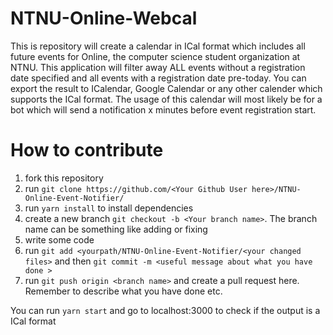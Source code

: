 # NTNU-Online-Webcal

This is repository will create a calendar in ICal format which includes all future events for Online, the computer science student organization at NTNU. This application will filter away ALL events without a registration date specified and all events with a registration date pre-today. You can export the result to ICalendar, Google Calendar or any other calender which supports the ICal format. The usage of this calendar will most likely be for a bot which will send a notification x minutes before event registration start.

# How to contribute

1. fork this repository
2. run `git clone https://github.com/<Your Github User here>/NTNU-Online-Event-Notifier/`
3. run `yarn install` to install dependencies
4. create a new branch `git checkout -b <Your branch name>`. The branch name can be something like adding <new feature> or fixing <new bug>
5. write some code
6. run `git add <yourpath/NTNU-Online-Event-Notifier/<your changed files>` and then `git commit -m <useful message about what you have done >`
7. run `git push origin <branch name>` and create a pull request here. Remember to describe what you have done etc.

You can run `yarn start` and go to localhost:3000 to check if the output is a ICal format
